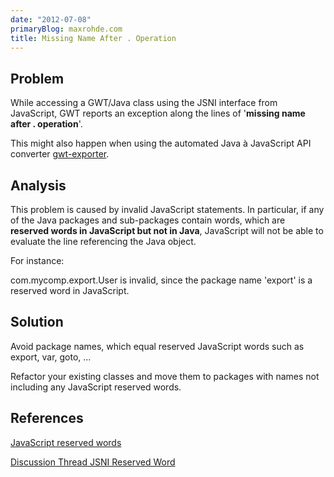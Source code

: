 ```yaml
---
date: "2012-07-08"
primaryBlog: maxrohde.com
title: Missing Name After . Operation
---
```


## Problem

While accessing a GWT/Java class using the JSNI interface from JavaScript, GWT reports an exception along the lines of '**missing name after . operation**'.

This might also happen when using the automated Java à JavaScript API converter [gwt-exporter](http://code.google.com/p/gwt-exporter/).

## Analysis

This problem is caused by invalid JavaScript statements. In particular, if any of the Java packages and sub-packages contain words, which are **reserved words in JavaScript but not in Java**, JavaScript will not be able to evaluate the line referencing the Java object.

For instance:

com.mycomp.export.User is invalid, since the package name 'export' is a reserved word in JavaScript.

## Solution

Avoid package names, which equal reserved JavaScript words such as export, var, goto, …

Refactor your existing classes and move them to packages with names not including any JavaScript reserved words.

## References

[JavaScript reserved words](http://www.javascripter.net/faq/reserved.htm)

[Discussion Thread JSNI Reserved Word](http://comments.gmane.org/gmane.org.google.gwt/49488)